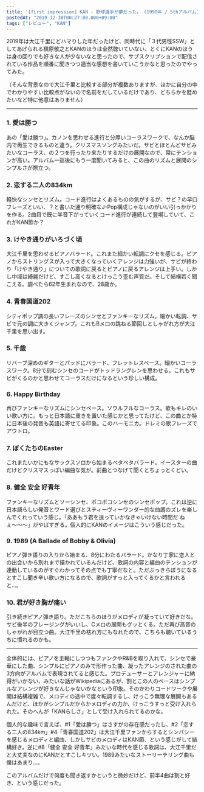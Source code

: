```yaml
---
title: '[first impression] KAN - 野球選手が夢だった。 (1990年 / 5thアルバム)'
postedAt: "2019-12-30T00:27:00.000+09:00"
tags: ["レビュー", "KAN"]
---
```


2019年は大江千里にどハマりした年だったけど、同時代に「３代男性SSW」としてあげられる槇原敬之とKANのほうは全然聴いていない、とくにKANのほうは身の回りでも好きな人が少ないなと思ったので、サブスクリプションで配信されている作品を順番に聞きつつ適当な感想を書いていこうかなと思ったのでやってみた。

（そんな背景なので大江千里と比較する部分が複数ありますが、ほかに自分の中でわかりやすい比較点がないので名前をだしているだけであり、どちらかを貶めたいなど特に他意はありません）

---

### 1\. 愛は勝つ

あの「愛は勝つ」。カノンを思わせる進行と分厚いコーラスワークで、なんか脳内で再生できるものと違う。クリスマスソングみたいだ。サビとほとんどサビみたいなコーラス、の２つを行ったり来たりするだけの展開なので、常にテンションが高い。アルバム一巡後にもう一度聞いてみると、この曲のリズムと展開のシンプルさが際立つ。

### 2\. 恋する二人の834km

軽快なシンセとリズム。コード進行はよくあるものの気がするが、サビ？の早口フレーズといい、？と書いた通り明確なJ-Pop構成じゃないのがいい引っかかりを作る。2曲目で既に半音下がっていくコード進行が連続して登場していて、これがKAN節か？

### 3\. けやき通りがいろづく頃

大江千里を思わせるピアノバラード。これまた細かい転調にクセを感じる。ピアノからストリングスが入って大きくなっていくアレンジは力強いが、サビが終わり「けやき通り」についての歌詞に戻るとピアノに戻るアレンジは上手い。しかし中域は綺麗だけど、すこし高くなるとけっこう歪む声質だ。そして結構若く聞こえる。調べたら62年生まれなので、28歳か。

### 4\. 青春国道202

シティポップ調の長いフレーズのシンセとファンキーなリズム。細かい転調、サビで元の調に大きくジャンプ。これもBメロの跳ねる節回しとしゃがれ方が大江千里を思い出す。

### 5\. 千歳

リバーブ深めのギターとパッドにバラード、フレットレスベース。細かいコーラスワーク。8分で刻むシンセのコードがトッドラングレンを思わせる。これもサビがくるのかと思わせてコーラスだけになるという珍しい構成。

### 6\. Happy Birthday

再びファンキーなリズムにシンセベース。ソウルフルなコーラス。歌もキレのいい歌い方に。もっと日本語に重きを置いた感じかと思ってたけど、この曲とか特に日本後の発音も英語に寄せてる印象。このハーモニカ。ドレミの歌フレーズでアウトロ。

### 7\. ぼくたちのEaster

これまたいかにもなサックスソロから始まるベタベタバラード。イースターの曲だけどクリスマスっぽい編曲な気が。前曲とつなげて聞くとちょっとくどい。

### 8\. 健全 安全 好青年

ファンキーなリズムとソーシンセ、ポコポコシンセのシンセポップ。これは逆に日本語らしい発音とワード選びとスティーヴィーワンダー的な曲調のズレを楽しんでくれっていう感じ。「ああもう君を送っていかなきゃいけない時間だ ねぇ〜〜〜」がやばすぎる。個人的にKANのイメージはこういう感じだった。

### 9\. 1989 (A Ballade of Bobby & Olivia)

ピアノ弾き語りの入りから始まる、8分にわたるバラード。かなり丁寧に恋人との出会いから別れまで描かれているんだけど、歌詞の内容と編曲のテンションが連動しているのがすぐわかってその点でも丁寧だなと。ただぶっきらぼうになるとすこし聞き辛い歌い方になるので、歌詞がすっと入ってくるかと言われると…。

### 10\. 君が好き胸が痛い

引き続きピアノ弾き語り。ただこちらのほうがメロディが凝っていて好きだな。サビ後半のフレージングがいいし、Cメロの展開もグッとくる。ただ再び高音のしゃがれが目立つ曲。大江千里の枯れ方にもなれたので、こちらも聴いているうちに慣れるのかも。

---

全体的には、ピアノを主軸にしつつもファンクやR&Bを取り入れて、シンセで豪華にした曲、シンプルにピアノのみで形作った曲、凝ったアレンジのされた曲の3方向がアルバムで表現されてると感じた。プロデューサーとアレンジャーに納得がいかない、みたいな話がWikipediaにあるが、割とこの人のベースはシンプルなアレンジが好きなんじゃないかなという印象。そのかわりコードワークや展開は結構複雑で、メロディの途中で度々転調するし、けっこう無理な展開もあるんだけど、ほかがシンプルだからかメロディの力か、けっこうすっと受け入れられた。そのへんが「KANらしさ」として受け入れられてるのかな。

個人的な趣味で言えば、#1「愛は勝つ」はさすがの存在感だったし、#2「恋する二人の834km」#4「青春国道202」は大江千里ファンからするとシンパシーを感じるメロディと編曲、しかしサビのメロディはKAN節、という感じがして結構好き。逆に#8「健全 安全 好青年」みたいな時代を感じる歌詞は、大江千里だと大丈夫なのにKANだとすこしキツい。1989みたいなストーリーテリング曲も僕はあまり…。

このアルバムだけで何度も聞き返すかというと微妙だけど、前半4曲は割と好き、という感じだった。